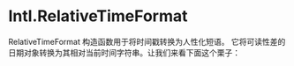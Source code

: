 # Intl.RelativeTimeFormat

RelativeTimeFormat 构造函数用于将时间戳转换为人性化短语。 它将可读性差的日期对象转换为其相对当前时间字符串。让我们来看下面这个栗子：



